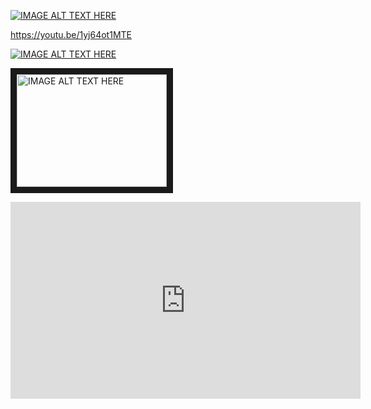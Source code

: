 [![IMAGE ALT TEXT HERE](http://img.youtube.com/vi/1yj64ot1MTE/0.jpg)](http://www.youtube.com/watch?v=1yj64ot1MTE)

https://youtu.be/1yj64ot1MTE

[![IMAGE ALT TEXT HERE](http://img.youtube.com/vi/1yj64ot1MTE/0.jpg)](https://youtu.be/1yj64ot1MTE)

<a href="http://www.youtube.com/watch?feature=player_embedded&v=1yj64ot1MTE
" target="_blank"><img src="http://img.youtube.com/vi/1yj64ot1MTE/0.jpg" 
alt="IMAGE ALT TEXT HERE" width="240" height="180" border="10" /></a>

<iframe width="560" height="315"
src="https://www.youtube.com/embed/MUQfKFzIOeU" 
frameborder="0" 
allow="accelerometer; autoplay; encrypted-media; gyroscope; picture-in-picture" 
allowfullscreen></iframe>

